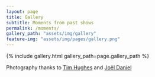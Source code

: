 ```yaml
---
layout: page
title: Gallery
subtitle: Moments from past shows
permalink: /moments/
gallery_path: "assets/img/gallery"
feature-img: "assets/img/pages/gallery.png"
---
```


{% include gallery.html gallery_path=page.gallery_path %}

Photography thanks to [Tim Hughes](https://www.instagram.com/timhughesphotos/) and [Joël Daniel](https://www.instagram.com/theurb4ncaveman/)